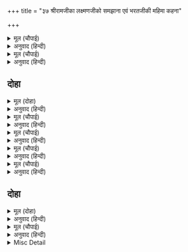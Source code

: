 +++
title = "३७ श्रीरामजीका लक्ष्मणजीको समझाना एवं भरतजीकी महिमा कहना"

+++


<details><summary>मूल (चौपाई)</summary>

सुनि सुर बचन लखन सकुचाने।  
राम सीयँ सादर सनमाने॥  
कही तात तुम्ह नीति सुहाई।  
सब तें कठिन राजमदु भाई॥
</details>

<details><summary>अनुवाद (हिन्दी)</summary>

देववाणी सुनकर लक्ष्मणजी सकुचा गये। श्रीरामचन्द्रजी और सीताजीने उनका आदरके साथ सम्मान किया [और कहा—] हे तात! तुमने बड़ी सुन्दर नीति कही। हे भाई! राज्यका मद सबसे कठिन मद है॥ ३॥
</details>

<details><summary>मूल (चौपाई)</summary>

जो अचवँत नृप मातहिं तेई।  
नाहिन साधुसभा जेहिं सेई॥  
सुनहु लखन भल भरत सरीसा।  
बिधि प्रपंच महँ सुना न दीसा॥
</details>

<details><summary>अनुवाद (हिन्दी)</summary>

जिन्होंने साधुओंकी सभाका सेवन (सत्सङ्ग) नहीं किया, वे ही राजा राजमदरूपी मदिराका आचमन करते ही (पीते ही) मतवाले हो जाते हैं। हे लक्ष्मण ! सुनो, भरत-सरीखा उत्तम पुरुष ब्रह्माकी सृष्टिमें न तो कहीं सुना गया है, न देखा ही गया है॥ ४॥
</details>

## दोहा


<details><summary>मूल (दोहा)</summary>

भरतहि होइ न राजमदु बिधि हरि हर पद पाइ।  
कबहुँ कि काँजी सीकरनि छीरसिंधु बिनसाइ॥ २३१॥
</details>

<details><summary>अनुवाद (हिन्दी)</summary>

[अयोध्याके राज्यकी तो बात ही क्या है] ब्रह्मा, विष्णु और महादेवका पद पाकर भी भरतको राज्यका मद नहीं होनेका! क्या कभी काँजीकी बूँदोंसे क्षीरसमुद्र नष्ट हो सकता (फट सकता) है?॥ २३१॥
</details>

<details><summary>मूल (चौपाई)</summary>

तिमिरु तरुन तरनिहि मकु गिलई।  
गगनु मगन मकु मेघहिं मिलई॥  
गोपद जल बूड़हिं घटजोनी।  
सहज छमा बरु छाड़ै छोनी॥
</details>

<details><summary>अनुवाद (हिन्दी)</summary>

अन्धकार चाहे तरुण (मध्याह्नके) सूर्यको निगल जाय। आकाश चाहे बादलोंमें समाकर मिल जाय। गौके खुर-इतने जलमें अगस्त्यजी डूब जायँ और पृथ्वी चाहे अपनी स्वाभाविक क्षमा (सहनशीलता) को छोड़ दे॥ १॥
</details>

<details><summary>मूल (चौपाई)</summary>

मसक फूँक मकु मेरु उड़ाई।  
होइ न नृपमदु भरतहि भाई॥  
लखन तुम्हार सपथ पितु आना।  
सुचि सुबंधु नहिं भरत समाना॥
</details>

<details><summary>अनुवाद (हिन्दी)</summary>

मच्छरकी फूँकसे चाहे सुमेरु उड़ जाय। परन्तु हे भाई ! भरतको राजमद कभी नहीं हो सकता। हे लक्ष्मण! मैं तुम्हारी शपथ और पिताजीकी सौगन्ध खाकर कहता हूँ, भरतके समान पवित्र और उत्तम भाई संसारमें नहीं है॥ २॥
</details>

<details><summary>मूल (चौपाई)</summary>

सगुनु खीरु अवगुन जलु ताता।  
मिलइ रचइ परपंचु बिधाता॥  
भरतु हंस रबिबंस तड़ागा।  
जनमि कीन्ह गुन दोष बिभागा॥
</details>

<details><summary>अनुवाद (हिन्दी)</summary>

हे तात! गुणरूपी दूध और अवगुणरूपी जलको मिलाकर विधाता इस दृश्य-प्रपञ्च (जगत् )को रचता है। परन्तु भरतने सूर्यवंशरूपी तालाबमें हंसरूप जन्म लेकर गुण और दोषका विभाग कर दिया (दोनोंको अलग-अलग कर दिया)॥ ३॥
</details>

<details><summary>मूल (चौपाई)</summary>

गहि गुन पय तजि अवगुन बारी।  
निज जस जगत कीन्हि उजिआरी॥  
कहत भरत गुन सीलु सुभाऊ।  
पेम पयोधि मगन रघुराऊ॥
</details>

<details><summary>अनुवाद (हिन्दी)</summary>

गुणरूपी दूधको ग्रहणकर और अवगुणरूपी जलको त्यागकर भरतने अपने यशसे जगत् में उजियाला कर दिया है। भरतजीके गुण, शील और स्वभावको कहते-कहते श्रीरघुनाथजी प्रेमसमुद्रमें मग्न हो गये॥ ४॥
</details>

## दोहा


<details><summary>मूल (दोहा)</summary>

सुनि रघुबर बानी बिबुध देखि भरत पर हेतु।  
सकल सराहत राम सो प्रभु को कृपानिकेतु॥ २३२॥
</details>

<details><summary>अनुवाद (हिन्दी)</summary>

श्रीरामचन्द्रजीकी वाणी सुनकर और भरतजीपर उनका प्रेम देखकर समस्त देवता उनकी सराहना करने लगे [और कहने लगे] कि श्रीरामचन्द्रजीके समान कृपाके धाम प्रभु और कौन हैं?॥ २३२॥
</details>

<details><summary>मूल (चौपाई)</summary>

जौं न होत जग जनम भरत को।  
सकल धरम धुर धरनि धरत को॥  
कबि कुल अगम भरत गुनगाथा।  
को जानइ तुम्ह बिनु रघुनाथा॥
</details>

<details><summary>अनुवाद (हिन्दी)</summary>

यदि जगत् में भरतका जन्म न होता, तो पृथ्वीपर सम्पूर्ण धर्मोंकी धुरीको कौन धारण करता? हे रघुनाथजी! कविकुलके लिये अगम (उनकी कल्पनासे अतीत) भरतजीके गुणोंकी कथा आपके सिवा और कौन जान सकता है?॥ १॥
</details>

<details><summary>Misc Detail</summary>


</details>
